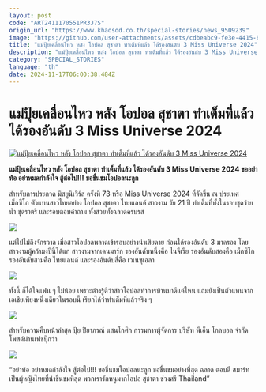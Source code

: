 ```yaml
---
layout: post
code: "ART2411170551PR3J7S"
origin_url: "https://www.khaosod.co.th/special-stories/news_9509239"
image: "https://github.com/user-attachments/assets/cdbeabc9-fe3e-4415-88f6-e002437d82f0"
title: "แม่ปุ้ยเคลื่อนไหว หลัง โอปอล สุชาตา ทำเต็มที่แล้ว ได้รองอันดับ 3 Miss Universe 2024"
description: "แม่ปุ้ยเคลื่อนไหว หลัง โอปอล สุชาตา ทำเต็มที่แล้ว ได้รองอันดับ 3 Miss Universe 2024 ขออย่าท้อ อย่าหมดกำลังใจ สู้ต่อไป!!! ขอชื่นชมโอปอลนะลูก"
category: "SPECIAL_STORIES"
language: "th"
date: 2024-11-17T06:00:38.484Z
---
```


# แม่ปุ้ยเคลื่อนไหว หลัง โอปอล สุชาตา ทำเต็มที่แล้ว ได้รองอันดับ 3 Miss Universe 2024

[![แม่ปุ้ยเคลื่อนไหว หลัง โอปอล สุชาตา ทำเต็มที่แล้ว ได้รองอันดับ 3 Miss Universe 2024](https://www.khaosod.co.th/wpapp/uploads/2024/11/Miss-Universe-2024-4.jpg "แม่ปุ้ยเคลื่อนไหว หลัง โอปอล สุชาตา ทำเต็มที่แล้ว ได้รองอันดับ 3 Miss Universe 2024")](https://www.khaosod.co.th/wpapp/uploads/2024/11/Miss-Universe-2024-4.jpg)

**แม่ปุ้ยเคลื่อนไหว หลัง โอปอล สุชาตา ทำเต็มที่แล้ว ได้รองอันดับ 3 Miss Universe 2024 ขออย่าท้อ อย่าหมดกำลังใจ สู้ต่อไป!!! ขอชื่นชมโอปอลนะลูก**

สำหรับการประกวด มิสยูนิเวิร์ส ครั้งที่ 73 หรือ Miss Universe 2024 ที่จัดขึ้น ณ ประเทศเม็กซิโก ตัวแทนสาวไทยอย่าง โอปอล สุชาตา ไทยแลนด์ สาวงาม วัย 21 ปี ทำเต็มที่ทั้งในรอบชุดว่ายน้ำ ชุดราตรี และรอบตอบคำถาม ทั้งสวยทั้งฉลาดครบรส

[![](https://www.khaosod.co.th/wpapp/uploads/2024/11/Miss-Universe-2024-9.jpg)](https://www.khaosod.co.th/wpapp/uploads/2024/11/Miss-Universe-2024-9.jpg)

แต่ไปไม่ถึงจักรวาล เมื่อสาวโอปอลพลาดเข้ารอบอย่างน่าเสียดาย ก่อนได้รองอันดับ 3 มาครอง โดยสาวงามผู้คว้ามงปีนี้ได้แก่ สาวงามจากเดนมาร์ก รองอันดับหนึ่งคือ ไนจีเรีย รองอันดับสองคือ เม็กซิโก รองอันดับสามคือ ไทยแลนด์ และรองอันดับสี่คือ เวเนซุเอลา

[![](https://www.khaosod.co.th/wpapp/uploads/2024/11/Miss-Universe-2024-7-1.jpg)](https://www.khaosod.co.th/wpapp/uploads/2024/11/Miss-Universe-2024-7-1.jpg)

ทั้งนี้ ก็ได้ใจแฟน ๆ ไม่น้อย เพราะต่างรู้ดีว่าสาวโอปอลทำการบ้านมาดีแค่ไหน แถมยังเป็นตัวแทนจากเอเชียเพียงหนึ่งเดียวในรอบนี้ เรียกได้ว่าทำเต็มที่แล้วจริง ๆ

[![](https://www.khaosod.co.th/wpapp/uploads/2024/11/Miss-Universe-2024-8.jpg)](https://www.khaosod.co.th/wpapp/uploads/2024/11/Miss-Universe-2024-8.jpg)

สำหรับความคืบหน้าล่าสุด ปุ้ย ปิยาภรณ์ แสนโกศิก กรรมการผู้จัดการ บริษัท พีเอ็น โกลบอล จำกัด โพสต์ผ่านเฟชบุ๊กว่า

[![](https://www.khaosod.co.th/wpapp/uploads/2024/11/Miss-Universe-2024-1.png)](https://www.khaosod.co.th/wpapp/uploads/2024/11/Miss-Universe-2024-1.png)

“อย่าท้อ อย่าหมดกำลังใจ สู้ต่อไป!!! ขอชื่นชมโอปอลนะลูก ขอชื่นชมอย่างที่สุด ฉลาด ตอบดี สมาร์ท เป็นผู้หญิงไทยที่น่าชื่นชมที่สุด พวกเรารักหนูมากโอปอ สุชาตา ช่วงศรี Thailand”
